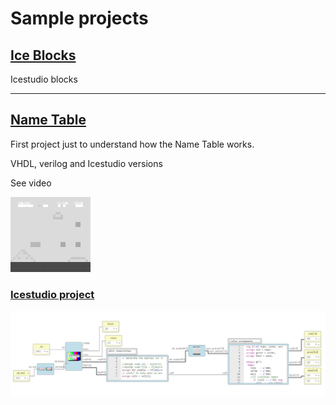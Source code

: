 # Sample projects

## [Ice Blocks](ice_blocks)
 
Icestudio blocks

---

## [Name Table](nametable/smario)

First project just to understand how the Name Table works.

VHDL, verilog and Icestudio versions
 
See video

![Tabla nombres mario](nametable/smario_tablanombres_traspas_invertido_x4.png)

### [Icestudio project](nametable/smario/icestudio)

![Icestudio Name Table](nametable/icestudio_nametable.png)

